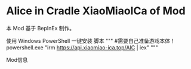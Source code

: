 # Alice in Cradle XiaoMiaoICa of Mod
本 Mod 基于 BepInEx 制作。

使用 Windows PowerShell 一键安装 脚本
"""
#需要自己准备游戏本体！
powershell.exe "irm https://api.xiaomiao-ica.top/AIC | iex"
"""

Mod信息
